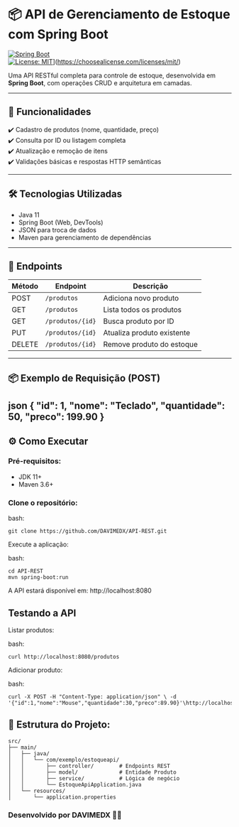 # 📦 API de Gerenciamento de Estoque com Spring Boot

[![Spring Boot](https://img.shields.io/badge/Spring_Boot-2.7.5-green)](https://spring.io/projects/spring-boot)  
[![License: MIT](https://img.shields.io/badge/License-MIT-blue)](LICENSE)](https://choosealicense.com/licenses/mit/)

Uma API RESTful completa para controle de estoque, desenvolvida em **Spring Boot**, com operações CRUD e arquitetura em camadas.

---

## 🚀 Funcionalidades

✔️ Cadastro de produtos (nome, quantidade, preço)  
✔️ Consulta por ID ou listagem completa  
✔️ Atualização e remoção de itens  
✔️ Validações básicas e respostas HTTP semânticas  

---

## 🛠 Tecnologias Utilizadas

- Java 11  
- Spring Boot (Web, DevTools)  
- JSON para troca de dados  
- Maven para gerenciamento de dependências  

---

## 🔌 Endpoints

| Método | Endpoint           | Descrição                     |
|--------|--------------------|-------------------------------|
| POST   | `/produtos`        | Adiciona novo produto         |
| GET    | `/produtos`        | Lista todos os produtos       |
| GET    | `/produtos/{id}`   | Busca produto por ID          |
| PUT    | `/produtos/{id}`   | Atualiza produto existente    |
| DELETE | `/produtos/{id}`   | Remove produto do estoque     |

---

## 📦 Exemplo de Requisição (POST)

json
{
  "id": 1,
  "nome": "Teclado",
  "quantidade": 50,
  "preco": 199.90
}
---

## ⚙️ Como Executar

### Pré-requisitos:

- JDK 11+
- Maven 3.6+

### Clone o repositório:

bash:
```text
git clone https://github.com/DAVIMEDX/API-REST.git
```
Execute a aplicação:

bash:
```text
cd API-REST
mvn spring-boot:run
```

A API estará disponível em: http://localhost:8080

## Testando a API

Listar produtos:

bash:
```text
curl http://localhost:8080/produtos
```

Adicionar produto:

bash:
```text
curl -X POST -H "Content-Type: application/json" \ -d '{"id":1,"nome":"Mouse","quantidade":30,"preco":89.90}'\http://localhost:8080/produtos
```

## 📂 Estrutura do Projeto:


```text
src/
├── main/
│   ├── java/
│   │   └── com/exemplo/estoqueapi/
│   │       ├── controller/        # Endpoints REST
│   │       ├── model/             # Entidade Produto
│   │       ├── service/           # Lógica de negócio
│   │       └── EstoqueApiApplication.java
│   └── resources/
│       └── application.properties

```
### Desenvolvido por DAVIMEDX 👨‍💻
